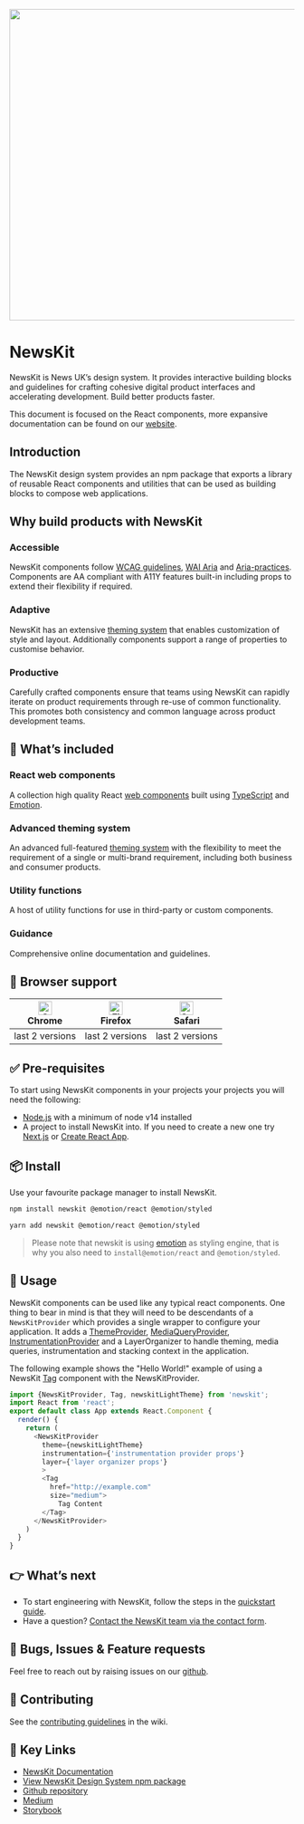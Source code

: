 <p align="center">
  <a href="https://www.newskit.co.uk">
    <img width='550' src="https://www.newskit.co.uk/static/newskit-logo.svg">
  </a>
</p>

# NewsKit

NewsKit is News UK’s design system. It provides interactive building blocks and guidelines for crafting cohesive digital product interfaces and accelerating development. Build better products faster.

This document is focused on the React components, more expansive documentation can be found on our [website](http://newskit.co.uk).

## Introduction

The NewsKit design system provides an npm package that exports a library of reusable React components and utilities that can be used as building blocks to compose web applications.

## Why build products with NewsKit

### Accessible

NewsKit components follow [WCAG guidelines](https://www.w3.org/WAI/standards-guidelines/wcag/), [WAI Aria](https://www.w3.org/WAI/standards-guidelines/aria/) and [Aria-practices](https://www.w3.org/TR/wai-aria-practices/). Components are AA compliant with A11Y features built-in including props to extend their flexibility if required.

### Adaptive

NewsKit has an extensive [theming system](https://newskit.co.uk/theme/overview/) that enables customization of style and layout. Additionally components support a range of properties to customise behavior.

### Productive

Carefully crafted components ensure that teams using NewsKit can rapidly iterate on product requirements through re-use of common functionality. This promotes both consistency
and common language across product development teams.

## 💎 What’s included

### React web components

A collection high quality React [web components](https://newskit.co.uk/components/overview/) built using [TypeScript](https://www.typescriptlang.org/) and [Emotion](https://emotion.sh/docs/introduction).

### Advanced theming system

An advanced full-featured [theming system](https://newskit.co.uk/theme/overview/) with the flexibility to meet the requirement of a single or multi-brand requirement, including both business and consumer products.

### Utility functions

A host of utility functions for use in third-party or custom components.

### Guidance

Comprehensive online documentation and guidelines.

## 🙌 Browser support

| [<img src="https://raw.githubusercontent.com/alrra/browser-logos/master/src/chrome/chrome_48x48.png" alt="Chrome" width="24px" height="24px" />](http://godban.github.io/browsers-support-badges/)<br>Chrome  | [<img src="https://raw.githubusercontent.com/alrra/browser-logos/master/src/firefox/firefox_48x48.png" alt="Firefox" width="24px" height="24px" />](http://godban.github.io/browsers-support-badges/)<br>Firefox | [<img src="https://raw.githubusercontent.com/alrra/browser-logos/master/src/safari/safari_48x48.png" alt="Safari" width="24px" height="24px" />](http://godban.github.io/browsers-support-badges/)<br>Safari |
| --- | --- | --- |
| last 2 versions | last 2 versions | last 2 versions |

## ✅ Pre-requisites

To start using NewsKit components in your projects your projects you will need the following:

* [Node.js](https://nodejs.org/en/download/) with a minimum of node v14 installed
* A project to install NewsKit into. If you need to create a new one try [Next.js](https://nextjs.org/learn/basics/create-nextjs-app) or [Create React App](https://create-react-app.dev/docs/getting-started/).

## 📦 Install

Use your favourite package manager to install NewsKit.

```bash
npm install newskit @emotion/react @emotion/styled
```

```bash
yarn add newskit @emotion/react @emotion/styled
```

>Please note that newskit is using [emotion](https://emotion.sh/docs/introduction) as styling engine, that is why you also need to `install@emotion/react` and `@emotion/styled`.

## 🔨 Usage

NewsKit components can be used like any typical react components. One thing to bear in mind is that they will need to be descendants of a `NewsKitProvider`  which provides a single wrapper to configure your application. It adds a [ThemeProvider](https://www.newskit.co.uk/theme/theming/using-a-theme/), [MediaQueryProvider](https://www.newskit.co.uk/components/utils/hooks/#usemediaqueryobject), [InstrumentationProvider](https://www.newskit.co.uk/getting-started/code/instrumentation/) and a LayerOrganizer to handle theming, media queries, instrumentation and stacking context in the application.

The following example shows the "Hello World!" example of using a NewsKit [Tag](https://www.newskit.co.uk/components/tag/) component with the NewsKitProvider.

```typescript
import {NewsKitProvider, Tag, newskitLightTheme} from 'newskit';
import React from 'react';
export default class App extends React.Component {
  render() {
    return (
      <NewsKitProvider 
        theme={newskitLightTheme}
        instrumentation={'instrumentation provider props'}
        layer={'layer organizer props'}
        >
        <Tag
          href="http://example.com"
          size="medium">
            Tag Content
        </Tag>
      </NewsKitProvider>
    )
  }
}
```

## 👉 What’s next

* To start engineering with NewsKit, follow the steps in the [quickstart guide](https://www.newskit.co.uk/getting-started/code/engineering-quickstart/).
* Have a question? [Contact the NewsKit team via the contact form](https://newskit.co.uk/about/contact-us/).

## 🐛 Bugs, Issues & Feature requests

Feel free to reach out by raising issues on our [github](https://github.com/newscorp-ghfb/newskit/issues).

## 🤝 Contributing

See the [contributing guidelines](https://github.com/newscorp-ghfb/newskit/wiki/Contributing-Guidelines) in the wiki.

## 🔗 Key Links

* [NewsKit Documentation](https://www.newskit.co.uk/)
* [View NewsKit Design System npm package](https://www.npmjs.com/package/newskit)
* [Github repository](https://github.com/newscorp-ghfb/newskit)
* [Medium](https://medium.com/newskit-design-system)
* [Storybook](https://storybook.newskit.co.uk/)
